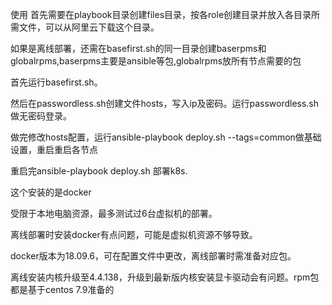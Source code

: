 使用
首先需要在playbook目录创建files目录，按各role创建目录并放入各目录所需文件，可以从阿里云下载这个目录。

如果是离线部署，还需在basefirst.sh的同一目录创建baserpms和globalrpms,baserpms主要是ansible等包,globalrpms放所有节点需要的包

首先运行basefirst.sh。

然后在passwordless.sh创建文件hosts，写入ip及密码。运行passwordless.sh做无密码登录。

做完修改hosts配置，运行ansible-playbook deploy.sh --tags=common做基础设置，重启重启各节点

重启完ansible-playbook deploy.sh 部署k8s.

这个安装的是docker

受限于本地电脑资源，最多测试过6台虚拟机的部署。

离线部署时安装docker有点问题，可能是虚拟机资源不够导致。

docker版本为18.09.6，可在配置文件中更改，离线部署时需准备对应包。

离线安装内核升级至4.4.138，升级到最新版内核安装显卡驱动会有问题。rpm包都是基于centos 7.9准备的
